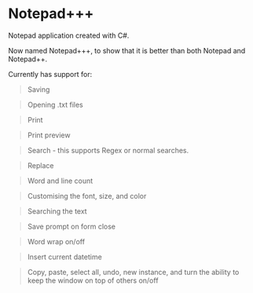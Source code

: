 # Notepad+++
Notepad application created with C#.

Now named Notepad+++, to show that it is better than both Notepad and Notepad++.

Currently has support for:
> Saving

> Opening .txt files

> Print

> Print preview

> Search - this supports Regex or normal searches. 

> Replace

> Word and line count

> Customising the font, size, and color

> Searching the text

> Save prompt on form close

> Word wrap on/off

> Insert current datetime

> Copy, paste, select all, undo, new instance, and turn the ability to keep the window on top of others on/off
